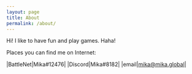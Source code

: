 ```yaml
---
layout: page
title: About
permalink: /about/
---
```


Hi! I like to have fun and play games. Haha!

Places you can find me on Internet:

|BattleNet|Mika#12476|
|Discord|Mika#8182|
|email|<mika@mika.global>|

